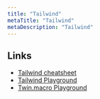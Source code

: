 ```yaml
---
title: "Tailwind"
metaTitle: "Tailwind"
metaDescription: "Tailwind"
---
```


## Links

- [Tailwind cheatsheet](https://nerdcave.com/tailwind-cheat-sheet)
- [Tailwind Playground](https://tailwind.run/)
- [Twin.macro Playground](https://github.com/resir014/twin.macro-playground)
